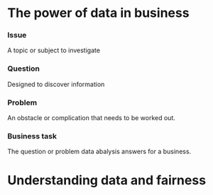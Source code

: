 <h1>The power of data in business</h1>

<h3>Issue</h3>
<p>A topic or subject to investigate</p>

<h3>Question</h3>
<p>Designed to discover information</p>

<h3>Problem</h3>
<p>An obstacle or complication that needs to be worked out.</p>

<h3>Business task</h3>
<p>The question or problem data abalysis answers for a business.</p>


<h1>Understanding data and fairness</h1>
